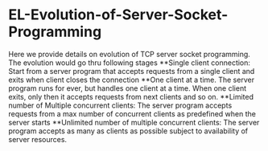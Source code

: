 # EL-Evolution-of-Server-Socket-Programming
Here we provide details on evolution of TCP server socket programming. The evolution would go thru following stages **Single client connection: Start from a server program that accepts requests from a single client and exits when client closes the connection **One client at a time. The server program runs for ever, but handles one client at a time. When one client exits, only then it accepts requests from next clients and so on. **Limited number of Multiple concurrent clients: The server program accepts requests from a max number of concurrent clients as predefined when the server starts **Unlimited number of multiple concurrent clients: The server program accepts as many as clients as possible subject to availability of server resources.
